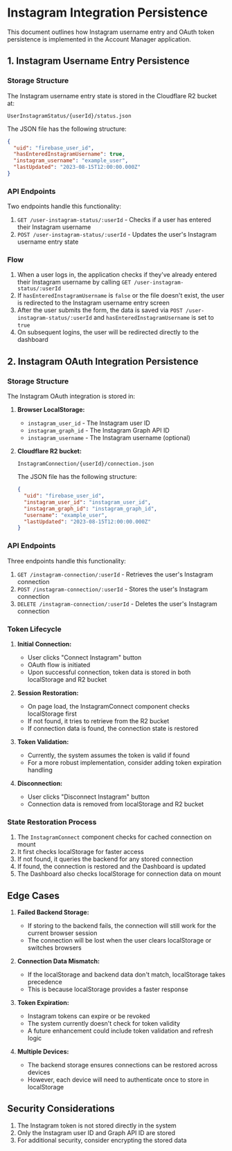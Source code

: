 # Instagram Integration Persistence

This document outlines how Instagram username entry and OAuth token persistence is implemented in the Account Manager application.

## 1. Instagram Username Entry Persistence

### Storage Structure

The Instagram username entry state is stored in the Cloudflare R2 bucket at:
```
UserInstagramStatus/{userId}/status.json
```

The JSON file has the following structure:
```json
{
  "uid": "firebase_user_id",
  "hasEnteredInstagramUsername": true,
  "instagram_username": "example_user",
  "lastUpdated": "2023-08-15T12:00:00.000Z"
}
```

### API Endpoints

Two endpoints handle this functionality:

1. `GET /user-instagram-status/:userId` - Checks if a user has entered their Instagram username
2. `POST /user-instagram-status/:userId` - Updates the user's Instagram username entry state

### Flow

1. When a user logs in, the application checks if they've already entered their Instagram username by calling `GET /user-instagram-status/:userId`
2. If `hasEnteredInstagramUsername` is `false` or the file doesn't exist, the user is redirected to the Instagram username entry screen
3. After the user submits the form, the data is saved via `POST /user-instagram-status/:userId` and `hasEnteredInstagramUsername` is set to `true`
4. On subsequent logins, the user will be redirected directly to the dashboard

## 2. Instagram OAuth Integration Persistence

### Storage Structure

The Instagram OAuth integration is stored in:

1. **Browser LocalStorage:**
   - `instagram_user_id` - The Instagram user ID
   - `instagram_graph_id` - The Instagram Graph API ID
   - `instagram_username` - The Instagram username (optional)

2. **Cloudflare R2 bucket:**
   ```
   InstagramConnection/{userId}/connection.json
   ```

   The JSON file has the following structure:
   ```json
   {
     "uid": "firebase_user_id",
     "instagram_user_id": "instagram_user_id",
     "instagram_graph_id": "instagram_graph_id",
     "username": "example_user",
     "lastUpdated": "2023-08-15T12:00:00.000Z"
   }
   ```

### API Endpoints

Three endpoints handle this functionality:

1. `GET /instagram-connection/:userId` - Retrieves the user's Instagram connection
2. `POST /instagram-connection/:userId` - Stores the user's Instagram connection
3. `DELETE /instagram-connection/:userId` - Deletes the user's Instagram connection

### Token Lifecycle

1. **Initial Connection:**
   - User clicks "Connect Instagram" button
   - OAuth flow is initiated
   - Upon successful connection, token data is stored in both localStorage and R2 bucket

2. **Session Restoration:**
   - On page load, the InstagramConnect component checks localStorage first
   - If not found, it tries to retrieve from the R2 bucket
   - If connection data is found, the connection state is restored

3. **Token Validation:**
   - Currently, the system assumes the token is valid if found
   - For a more robust implementation, consider adding token expiration handling

4. **Disconnection:**
   - User clicks "Disconnect Instagram" button
   - Connection data is removed from localStorage and R2 bucket

### State Restoration Process

1. The `InstagramConnect` component checks for cached connection on mount
2. It first checks localStorage for faster access
3. If not found, it queries the backend for any stored connection
4. If found, the connection is restored and the Dashboard is updated
5. The Dashboard also checks localStorage for connection data on mount

## Edge Cases

1. **Failed Backend Storage:**
   - If storing to the backend fails, the connection will still work for the current browser session
   - The connection will be lost when the user clears localStorage or switches browsers

2. **Connection Data Mismatch:**
   - If the localStorage and backend data don't match, localStorage takes precedence
   - This is because localStorage provides a faster response

3. **Token Expiration:**
   - Instagram tokens can expire or be revoked
   - The system currently doesn't check for token validity
   - A future enhancement could include token validation and refresh logic

4. **Multiple Devices:**
   - The backend storage ensures connections can be restored across devices
   - However, each device will need to authenticate once to store in localStorage

## Security Considerations

1. The Instagram token is not stored directly in the system
2. Only the Instagram user ID and Graph API ID are stored
3. For additional security, consider encrypting the stored data 